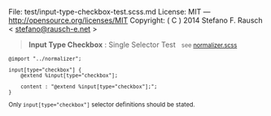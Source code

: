 File:      test/input-type-checkbox-test.scss.md
License:   MIT — http://opensource.org/licenses/MIT
Copyright: ( C ) 2014 Stefano F. Rausch < stefano@rausch-e.net >

> **Input Type Checkbox** : Single Selector Test  
> <small> see [normalizer.scss](../_normalizer.scss.md) </smalll>

    @import "../normalizer";

    input[type="checkbox"] {
        @extend %input[type="checkbox"];

        content : "@extend %input[type="checkbox"];";
    }

Only `input[type="checkbox"]` selector definitions should be stated.
